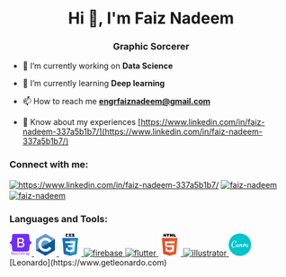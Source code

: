 <h1 align="center">Hi 👋, I'm Faiz Nadeem</h1>
<h3 align="center">Graphic Sorcerer</h3>


- 🔭 I’m currently working on **Data Science**

- 🌱 I’m currently learning **Deep learning**

- 📫 How to reach me **engrfaiznadeem@gmail.com**

- 📄 Know about my experiences [https://www.linkedin.com/in/faiz-nadeem-337a5b1b7/](https://www.linkedin.com/in/faiz-nadeem-337a5b1b7/)

<h3 align="left">Connect with me:</h3>
<p align="left">
<a href="https://linkedin.com/in/https://www.linkedin.com/in/faiz-nadeem-337a5b1b7/" target="blank"><img align="center" src="https://raw.githubusercontent.com/rahuldkjain/github-profile-readme-generator/master/src/images/icons/Social/linked-in-alt.svg" alt="https://www.linkedin.com/in/faiz-nadeem-337a5b1b7/" height="30" width="40" /></a>
<a href="https://www.behance.net/faiz-nadeem" target="blank"><img align="center" src="https://raw.githubusercontent.com/rahuldkjain/github-profile-readme-generator/master/src/images/icons/Social/behance.svg" alt="faiz-nadeem" height="30" width="40" /></a>
<a href="https://medium.com/@engrfaiznadeem" target="blank"><img align="center" src="https://raw.githubusercontent.com/rahuldkjain/github-profile-readme-generator/master/src/images/icons/Social/medium.svg" alt="faiz-nadeem" height="30" width="40" /></a>
</p>

<h3 align="left">Languages and Tools:</h3>
<p align="left"> 
  <a href="https://getbootstrap.com" target="_blank" rel="noreferrer"> 
    <img src="https://raw.githubusercontent.com/devicons/devicon/master/icons/bootstrap/bootstrap-plain-wordmark.svg" alt="bootstrap" width="40" height="40"/> 
  </a> 
  <a href="https://www.cprogramming.com/" target="_blank" rel="noreferrer"> 
    <img src="https://raw.githubusercontent.com/devicons/devicon/master/icons/c/c-original.svg" alt="c" width="40" height="40"/> 
  </a> 
  <a href="https://www.w3schools.com/css/" target="_blank" rel="noreferrer"> 
    <img src="https://raw.githubusercontent.com/devicons/devicon/master/icons/css3/css3-original-wordmark.svg" alt="css3" width="40" height="40"/> 
  </a> 
  <a href="https://firebase.google.com/" target="_blank" rel="noreferrer"> 
    <img src="https://www.vectorlogo.zone/logos/firebase/firebase-icon.svg" alt="firebase" width="40" height="40"/> 
  </a> 
  <a href="https://flutter.dev" target="_blank" rel="noreferrer"> 
    <img src="https://www.vectorlogo.zone/logos/flutterio/flutterio-icon.svg" alt="flutter" width="40" height="40"/> 
  </a> 
  <a href="https://www.w3.org/html/" target="_blank" rel="noreferrer"> 
    <img src="https://raw.githubusercontent.com/devicons/devicon/master/icons/html5/html5-original-wordmark.svg" alt="html5" width="40" height="40"/> 
  </a> 
  <a href="https://www.adobe.com/in/products/illustrator.html" target="_blank" rel="noreferrer"> 
    <img src="https://www.vectorlogo.zone/logos/adobe_illustrator/adobe_illustrator-icon.svg" alt="illustrator" width="40" height="40"/> 
  </a> 
 <a href="https://www.canva.com" target="_blank" rel="noreferrer"> 
  <img src="https://raw.githubusercontent.com/devicons/devicon/master/icons/canva/canva-original.svg" alt="canva" width="40" height="40"/>
</a>
[Leonardo](https://www.getleonardo.com)
</p>
